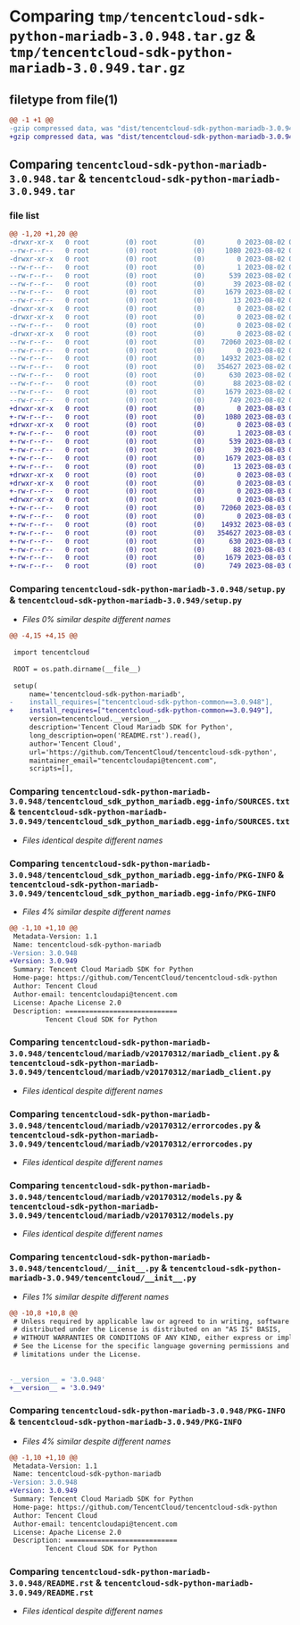 # Comparing `tmp/tencentcloud-sdk-python-mariadb-3.0.948.tar.gz` & `tmp/tencentcloud-sdk-python-mariadb-3.0.949.tar.gz`

## filetype from file(1)

```diff
@@ -1 +1 @@
-gzip compressed data, was "dist/tencentcloud-sdk-python-mariadb-3.0.948.tar", last modified: Wed Aug  2 00:33:14 2023, max compression
+gzip compressed data, was "dist/tencentcloud-sdk-python-mariadb-3.0.949.tar", last modified: Thu Aug  3 00:29:18 2023, max compression
```

## Comparing `tencentcloud-sdk-python-mariadb-3.0.948.tar` & `tencentcloud-sdk-python-mariadb-3.0.949.tar`

### file list

```diff
@@ -1,20 +1,20 @@
-drwxr-xr-x   0 root         (0) root         (0)        0 2023-08-02 00:33:14.000000 tencentcloud-sdk-python-mariadb-3.0.948/
--rw-r--r--   0 root         (0) root         (0)     1080 2023-08-02 00:33:14.000000 tencentcloud-sdk-python-mariadb-3.0.948/setup.py
-drwxr-xr-x   0 root         (0) root         (0)        0 2023-08-02 00:33:14.000000 tencentcloud-sdk-python-mariadb-3.0.948/tencentcloud_sdk_python_mariadb.egg-info/
--rw-r--r--   0 root         (0) root         (0)        1 2023-08-02 00:33:14.000000 tencentcloud-sdk-python-mariadb-3.0.948/tencentcloud_sdk_python_mariadb.egg-info/dependency_links.txt
--rw-r--r--   0 root         (0) root         (0)      539 2023-08-02 00:33:14.000000 tencentcloud-sdk-python-mariadb-3.0.948/tencentcloud_sdk_python_mariadb.egg-info/SOURCES.txt
--rw-r--r--   0 root         (0) root         (0)       39 2023-08-02 00:33:14.000000 tencentcloud-sdk-python-mariadb-3.0.948/tencentcloud_sdk_python_mariadb.egg-info/requires.txt
--rw-r--r--   0 root         (0) root         (0)     1679 2023-08-02 00:33:14.000000 tencentcloud-sdk-python-mariadb-3.0.948/tencentcloud_sdk_python_mariadb.egg-info/PKG-INFO
--rw-r--r--   0 root         (0) root         (0)       13 2023-08-02 00:33:14.000000 tencentcloud-sdk-python-mariadb-3.0.948/tencentcloud_sdk_python_mariadb.egg-info/top_level.txt
-drwxr-xr-x   0 root         (0) root         (0)        0 2023-08-02 00:33:14.000000 tencentcloud-sdk-python-mariadb-3.0.948/tencentcloud/
-drwxr-xr-x   0 root         (0) root         (0)        0 2023-08-02 00:33:14.000000 tencentcloud-sdk-python-mariadb-3.0.948/tencentcloud/mariadb/
--rw-r--r--   0 root         (0) root         (0)        0 2023-08-02 00:33:14.000000 tencentcloud-sdk-python-mariadb-3.0.948/tencentcloud/mariadb/__init__.py
-drwxr-xr-x   0 root         (0) root         (0)        0 2023-08-02 00:33:14.000000 tencentcloud-sdk-python-mariadb-3.0.948/tencentcloud/mariadb/v20170312/
--rw-r--r--   0 root         (0) root         (0)    72060 2023-08-02 00:33:14.000000 tencentcloud-sdk-python-mariadb-3.0.948/tencentcloud/mariadb/v20170312/mariadb_client.py
--rw-r--r--   0 root         (0) root         (0)        0 2023-08-02 00:33:14.000000 tencentcloud-sdk-python-mariadb-3.0.948/tencentcloud/mariadb/v20170312/__init__.py
--rw-r--r--   0 root         (0) root         (0)    14932 2023-08-02 00:33:14.000000 tencentcloud-sdk-python-mariadb-3.0.948/tencentcloud/mariadb/v20170312/errorcodes.py
--rw-r--r--   0 root         (0) root         (0)   354627 2023-08-02 00:33:14.000000 tencentcloud-sdk-python-mariadb-3.0.948/tencentcloud/mariadb/v20170312/models.py
--rw-r--r--   0 root         (0) root         (0)      630 2023-08-02 00:33:14.000000 tencentcloud-sdk-python-mariadb-3.0.948/tencentcloud/__init__.py
--rw-r--r--   0 root         (0) root         (0)       88 2023-08-02 00:33:14.000000 tencentcloud-sdk-python-mariadb-3.0.948/setup.cfg
--rw-r--r--   0 root         (0) root         (0)     1679 2023-08-02 00:33:14.000000 tencentcloud-sdk-python-mariadb-3.0.948/PKG-INFO
--rw-r--r--   0 root         (0) root         (0)      749 2023-08-02 00:33:14.000000 tencentcloud-sdk-python-mariadb-3.0.948/README.rst
+drwxr-xr-x   0 root         (0) root         (0)        0 2023-08-03 00:29:18.000000 tencentcloud-sdk-python-mariadb-3.0.949/
+-rw-r--r--   0 root         (0) root         (0)     1080 2023-08-03 00:29:18.000000 tencentcloud-sdk-python-mariadb-3.0.949/setup.py
+drwxr-xr-x   0 root         (0) root         (0)        0 2023-08-03 00:29:18.000000 tencentcloud-sdk-python-mariadb-3.0.949/tencentcloud_sdk_python_mariadb.egg-info/
+-rw-r--r--   0 root         (0) root         (0)        1 2023-08-03 00:29:18.000000 tencentcloud-sdk-python-mariadb-3.0.949/tencentcloud_sdk_python_mariadb.egg-info/dependency_links.txt
+-rw-r--r--   0 root         (0) root         (0)      539 2023-08-03 00:29:18.000000 tencentcloud-sdk-python-mariadb-3.0.949/tencentcloud_sdk_python_mariadb.egg-info/SOURCES.txt
+-rw-r--r--   0 root         (0) root         (0)       39 2023-08-03 00:29:18.000000 tencentcloud-sdk-python-mariadb-3.0.949/tencentcloud_sdk_python_mariadb.egg-info/requires.txt
+-rw-r--r--   0 root         (0) root         (0)     1679 2023-08-03 00:29:18.000000 tencentcloud-sdk-python-mariadb-3.0.949/tencentcloud_sdk_python_mariadb.egg-info/PKG-INFO
+-rw-r--r--   0 root         (0) root         (0)       13 2023-08-03 00:29:18.000000 tencentcloud-sdk-python-mariadb-3.0.949/tencentcloud_sdk_python_mariadb.egg-info/top_level.txt
+drwxr-xr-x   0 root         (0) root         (0)        0 2023-08-03 00:29:18.000000 tencentcloud-sdk-python-mariadb-3.0.949/tencentcloud/
+drwxr-xr-x   0 root         (0) root         (0)        0 2023-08-03 00:29:18.000000 tencentcloud-sdk-python-mariadb-3.0.949/tencentcloud/mariadb/
+-rw-r--r--   0 root         (0) root         (0)        0 2023-08-03 00:29:18.000000 tencentcloud-sdk-python-mariadb-3.0.949/tencentcloud/mariadb/__init__.py
+drwxr-xr-x   0 root         (0) root         (0)        0 2023-08-03 00:29:18.000000 tencentcloud-sdk-python-mariadb-3.0.949/tencentcloud/mariadb/v20170312/
+-rw-r--r--   0 root         (0) root         (0)    72060 2023-08-03 00:29:18.000000 tencentcloud-sdk-python-mariadb-3.0.949/tencentcloud/mariadb/v20170312/mariadb_client.py
+-rw-r--r--   0 root         (0) root         (0)        0 2023-08-03 00:29:18.000000 tencentcloud-sdk-python-mariadb-3.0.949/tencentcloud/mariadb/v20170312/__init__.py
+-rw-r--r--   0 root         (0) root         (0)    14932 2023-08-03 00:29:18.000000 tencentcloud-sdk-python-mariadb-3.0.949/tencentcloud/mariadb/v20170312/errorcodes.py
+-rw-r--r--   0 root         (0) root         (0)   354627 2023-08-03 00:29:18.000000 tencentcloud-sdk-python-mariadb-3.0.949/tencentcloud/mariadb/v20170312/models.py
+-rw-r--r--   0 root         (0) root         (0)      630 2023-08-03 00:29:18.000000 tencentcloud-sdk-python-mariadb-3.0.949/tencentcloud/__init__.py
+-rw-r--r--   0 root         (0) root         (0)       88 2023-08-03 00:29:18.000000 tencentcloud-sdk-python-mariadb-3.0.949/setup.cfg
+-rw-r--r--   0 root         (0) root         (0)     1679 2023-08-03 00:29:18.000000 tencentcloud-sdk-python-mariadb-3.0.949/PKG-INFO
+-rw-r--r--   0 root         (0) root         (0)      749 2023-08-03 00:29:18.000000 tencentcloud-sdk-python-mariadb-3.0.949/README.rst
```

### Comparing `tencentcloud-sdk-python-mariadb-3.0.948/setup.py` & `tencentcloud-sdk-python-mariadb-3.0.949/setup.py`

 * *Files 0% similar despite different names*

```diff
@@ -4,15 +4,15 @@
 
 import tencentcloud
 
 ROOT = os.path.dirname(__file__)
 
 setup(
     name='tencentcloud-sdk-python-mariadb',
-    install_requires=["tencentcloud-sdk-python-common==3.0.948"],
+    install_requires=["tencentcloud-sdk-python-common==3.0.949"],
     version=tencentcloud.__version__,
     description='Tencent Cloud Mariadb SDK for Python',
     long_description=open('README.rst').read(),
     author='Tencent Cloud',
     url='https://github.com/TencentCloud/tencentcloud-sdk-python',
     maintainer_email="tencentcloudapi@tencent.com",
     scripts=[],
```

### Comparing `tencentcloud-sdk-python-mariadb-3.0.948/tencentcloud_sdk_python_mariadb.egg-info/SOURCES.txt` & `tencentcloud-sdk-python-mariadb-3.0.949/tencentcloud_sdk_python_mariadb.egg-info/SOURCES.txt`

 * *Files identical despite different names*

### Comparing `tencentcloud-sdk-python-mariadb-3.0.948/tencentcloud_sdk_python_mariadb.egg-info/PKG-INFO` & `tencentcloud-sdk-python-mariadb-3.0.949/tencentcloud_sdk_python_mariadb.egg-info/PKG-INFO`

 * *Files 4% similar despite different names*

```diff
@@ -1,10 +1,10 @@
 Metadata-Version: 1.1
 Name: tencentcloud-sdk-python-mariadb
-Version: 3.0.948
+Version: 3.0.949
 Summary: Tencent Cloud Mariadb SDK for Python
 Home-page: https://github.com/TencentCloud/tencentcloud-sdk-python
 Author: Tencent Cloud
 Author-email: tencentcloudapi@tencent.com
 License: Apache License 2.0
 Description: ============================
         Tencent Cloud SDK for Python
```

### Comparing `tencentcloud-sdk-python-mariadb-3.0.948/tencentcloud/mariadb/v20170312/mariadb_client.py` & `tencentcloud-sdk-python-mariadb-3.0.949/tencentcloud/mariadb/v20170312/mariadb_client.py`

 * *Files identical despite different names*

### Comparing `tencentcloud-sdk-python-mariadb-3.0.948/tencentcloud/mariadb/v20170312/errorcodes.py` & `tencentcloud-sdk-python-mariadb-3.0.949/tencentcloud/mariadb/v20170312/errorcodes.py`

 * *Files identical despite different names*

### Comparing `tencentcloud-sdk-python-mariadb-3.0.948/tencentcloud/mariadb/v20170312/models.py` & `tencentcloud-sdk-python-mariadb-3.0.949/tencentcloud/mariadb/v20170312/models.py`

 * *Files identical despite different names*

### Comparing `tencentcloud-sdk-python-mariadb-3.0.948/tencentcloud/__init__.py` & `tencentcloud-sdk-python-mariadb-3.0.949/tencentcloud/__init__.py`

 * *Files 1% similar despite different names*

```diff
@@ -10,8 +10,8 @@
 # Unless required by applicable law or agreed to in writing, software
 # distributed under the License is distributed on an "AS IS" BASIS,
 # WITHOUT WARRANTIES OR CONDITIONS OF ANY KIND, either express or implied.
 # See the License for the specific language governing permissions and
 # limitations under the License.
 
 
-__version__ = '3.0.948'
+__version__ = '3.0.949'
```

### Comparing `tencentcloud-sdk-python-mariadb-3.0.948/PKG-INFO` & `tencentcloud-sdk-python-mariadb-3.0.949/PKG-INFO`

 * *Files 4% similar despite different names*

```diff
@@ -1,10 +1,10 @@
 Metadata-Version: 1.1
 Name: tencentcloud-sdk-python-mariadb
-Version: 3.0.948
+Version: 3.0.949
 Summary: Tencent Cloud Mariadb SDK for Python
 Home-page: https://github.com/TencentCloud/tencentcloud-sdk-python
 Author: Tencent Cloud
 Author-email: tencentcloudapi@tencent.com
 License: Apache License 2.0
 Description: ============================
         Tencent Cloud SDK for Python
```

### Comparing `tencentcloud-sdk-python-mariadb-3.0.948/README.rst` & `tencentcloud-sdk-python-mariadb-3.0.949/README.rst`

 * *Files identical despite different names*

